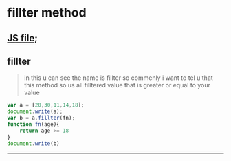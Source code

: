# fillter method
[JS file](../JS/47-filter-method.js);
---
## fillter
> in this u can see the name is fillter so commenly i want to tel u that this method so us all filltered value that is greater or equal to your value 
```javascript
var a = [20,30,11,14,18];
document.write(a);
var b = a.fillter(fn);
function fn(age){
    return age >= 18
}
document.write(b)
```
---